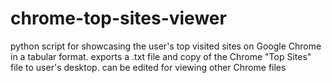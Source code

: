 # chrome-top-sites-viewer
python script for showcasing the user's top visited sites on Google Chrome in a tabular format. exports a .txt file and copy of the Chrome "Top Sites" file to user's desktop. can be edited for viewing other Chrome files
